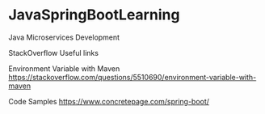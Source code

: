 # JavaSpringBootLearning
Java Microservices Development

StackOverflow Useful links

Environment Variable with Maven
https://stackoverflow.com/questions/5510690/environment-variable-with-maven

Code Samples 
https://www.concretepage.com/spring-boot/
